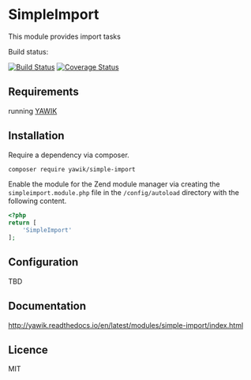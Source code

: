 SimpleImport
============

This module provides import tasks

Build status:

[![Build Status](https://api.travis-ci.org/yawik/SimpleImport.svg)](https://travis-ci.org/yawik/SimpleImport)
[![Coverage Status](https://coveralls.io/repos/github/yawik/SimpleImport/badge.svg?branch=develop)](https://coveralls.io/github/yawik/SimpleImport?branch=develop)

Requirements
------------

running [YAWIK](https://github.com/cross-solution/YAWIK)


Installation
------------

Require a dependency via composer.

```bash
composer require yawik/simple-import
```

Enable the module for the Zend module manager via creating the `simpleimport.module.php` file in the `/config/autoload` directory with the following content.

```php
<?php
return [
    'SimpleImport'
];
```

Configuration
-------------

TBD

Documentation
-------------

http://yawik.readthedocs.io/en/latest/modules/simple-import/index.html


Licence
-------

MIT
